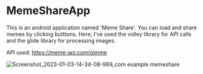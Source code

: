 # MemeShareApp
This is an android application named 'Meme Share'. You can load and share memes by clicking butttons. Here, I've used the volley library for API calls and the glide library for processing images.

API used: https://meme-api.com/gimme



![Screenshot_2023-01-03-14-34-08-969_com example memeshare](https://user-images.githubusercontent.com/76429383/213969487-b6e421d8-1b90-437e-9150-f6b837569c59.jpg)
